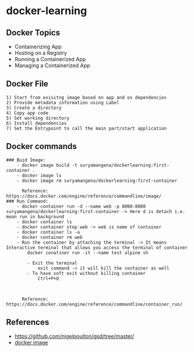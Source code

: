 # docker-learning

## Docker Topics
 - Containerizing App
 - Hosting on a Registry
 - Running a Containerized App
 - Managing a Containerized App


## Docker File
    1) Start from exisitng image based on app and os dependencies
    2) Provide metadata information using Label 
    3) Create a directory 
    4) Copy app code
    5) Set working directory 
    6) Install dependencies 
    7) Set the Entrypoint to call the main part/start application

## Docker commands
    ### Buid Image:
        - docker image build -t suryamangena/dockerlearning:first-container .
        - docker image ls
        - docker image rm suryamangena/dockerlearning:first-container 

          Reference: https://docs.docker.com/engine/reference/commandline/image/
    ### Run Command:
        - docker container run -d --name web -p 8000:8080 suryamangena/dockerlearning:first-container -> Here d is detach i.e. mean run in background 
        - docker container ls
        - docker container stop web -> web is name of container 
        - docker container ls -a 
        - docker container rm web
        - Run the container by attaching the terminal -> It means Interactive terminal that allows you access the terminal of container
            docker conatiner run -it --name test alpine sh

            - Exit the terminal 
                exit command -> it will kill the container as well
            - To have soft exit without killing container 
                Ctrl+P+Q



          Reference: https://docs.docker.com/engine/reference/commandline/container_run/
        
 ## References
 - https://github.com/nigelpoulton/gsd/tree/master/
 - [docker image](images/docker-image.png)




